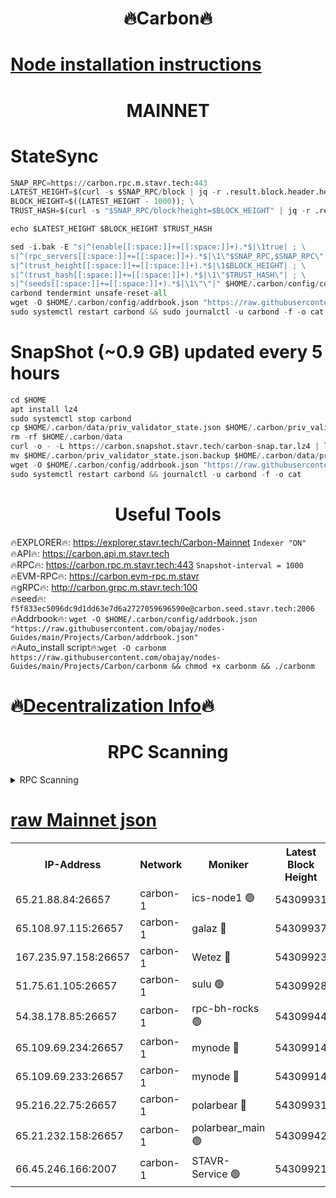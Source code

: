<h1 align="center"> 🔥Carbon🔥</h1>

[Node installation instructions](https://github.com/obajay/nodes-Guides/tree/main/Projects/Carbon)
=
<h1 align="center"> MAINNET</h1>

# StateSync
```python
SNAP_RPC=https://carbon.rpc.m.stavr.tech:443
LATEST_HEIGHT=$(curl -s $SNAP_RPC/block | jq -r .result.block.header.height); \
BLOCK_HEIGHT=$((LATEST_HEIGHT - 1000)); \
TRUST_HASH=$(curl -s "$SNAP_RPC/block?height=$BLOCK_HEIGHT" | jq -r .result.block_id.hash)

echo $LATEST_HEIGHT $BLOCK_HEIGHT $TRUST_HASH

sed -i.bak -E "s|^(enable[[:space:]]+=[[:space:]]+).*$|\1true| ; \
s|^(rpc_servers[[:space:]]+=[[:space:]]+).*$|\1\"$SNAP_RPC,$SNAP_RPC\"| ; \
s|^(trust_height[[:space:]]+=[[:space:]]+).*$|\1$BLOCK_HEIGHT| ; \
s|^(trust_hash[[:space:]]+=[[:space:]]+).*$|\1\"$TRUST_HASH\"| ; \
s|^(seeds[[:space:]]+=[[:space:]]+).*$|\1\"\"|" $HOME/.carbon/config/config.toml
carbond tendermint unsafe-reset-all
wget -O $HOME/.carbon/config/addrbook.json "https://raw.githubusercontent.com/obajay/nodes-Guides/main/Projects/Carbon/addrbook.json"
sudo systemctl restart carbond && sudo journalctl -u carbond -f -o cat
```
# SnapShot (~0.9 GB) updated every 5 hours
```python
cd $HOME
apt install lz4
sudo systemctl stop carbond
cp $HOME/.carbon/data/priv_validator_state.json $HOME/.carbon/priv_validator_state.json.backup
rm -rf $HOME/.carbon/data
curl -o - -L https://carbon.snapshot.stavr.tech/carbon-snap.tar.lz4 | lz4 -c -d - | tar -x -C $HOME/.carbon --strip-components 2
mv $HOME/.carbon/priv_validator_state.json.backup $HOME/.carbon/data/priv_validator_state.json
wget -O $HOME/.carbon/config/addrbook.json "https://raw.githubusercontent.com/obajay/nodes-Guides/main/Projects/Carbon/addrbook.json"
sudo systemctl restart carbond && journalctl -u carbond -f -o cat
```

 <h1 align="center"> Useful Tools</h1>

🔥EXPLORER🔥:     https://explorer.stavr.tech/Carbon-Mainnet        `Indexer "ON"` \
🔥API🔥:          https://carbon.api.m.stavr.tech \
🔥RPC🔥:          https://carbon.rpc.m.stavr.tech:443              `Snapshot-interval = 1000` \
🔥EVM-RPC🔥:      https://carbon.evm-rpc.m.stavr \
🔥gRPC🔥:         http://carbon.grpc.m.stavr.tech:100 \
🔥seed🔥:      `f5f833ec5096dc9d1dd63e7d6a2727059696590e@carbon.seed.stavr.tech:2006` \
🔥Addrbook🔥:  `wget -O $HOME/.carbon/config/addrbook.json "https://raw.githubusercontent.com/obajay/nodes-Guides/main/Projects/Carbon/addrbook.json"` \
🔥Auto_install script🔥:`wget -O carbonm https://raw.githubusercontent.com/obajay/nodes-Guides/main/Projects/Carbon/carbonm && chmod +x carbonm && ./carbonm`

🔥[Decentralization Info](https://github.com/obajay/StateSync-snapshots/tree/main/Projects/Carbon/Decentralization)🔥
=
<h1 align="center"> RPC Scanning</h1>

<details>
<summary>RPC Scanning</summary>

<h2 align="center"> We scan nodes in real time every 4 hours. And we provide the final result of RPC endpoints.
We cannot influence the operation of these nodes in any way. </h2>


```python
If Voting Power is higher than 0 --> then the Node is a validator of the network and may be subject to attack and be a potential threat to the chain.
```
```python
We marked such validators with a red symbol
```

</details>

[raw Mainnet json](https://rpc-check.carbonm.stavr.tech/carbonm/rpc-carbonm-result.json)
=


<table><tr><th>IP-Address</th><th>Network</th><th>Moniker</th><th>Latest Block Height</th><th>Earliest Block Height</th><th>Catching Up</th><th>Tx Index</th><th>Voting Power</th><th>Scan Time</th></tr><tr><td>65.21.88.84:26657</td><td>carbon-1</td><td>ics-node1 🟢</td><td>54309931</td><td>21164241</td><td>False</td><td>off</td><td>0</td><td>2024-03-01T00:08:26.735074366UTC</td></tr><tr><td>65.108.97.115:26657</td><td>carbon-1</td><td>galaz 🔴</td><td>54309937</td><td>47374001</td><td>False</td><td>on</td><td>11318732788</td><td>2024-03-01T00:08:39.291285617UTC</td></tr><tr><td>167.235.97.158:26657</td><td>carbon-1</td><td>Wetez 🔴</td><td>54309923</td><td>48067570</td><td>False</td><td>on</td><td>1357277009</td><td>2024-03-01T00:08:04.945346360UTC</td></tr><tr><td>51.75.61.105:26657</td><td>carbon-1</td><td>sulu 🟢</td><td>54309928</td><td>48742001</td><td>False</td><td>on</td><td>0</td><td>2024-03-01T00:08:17.985130844UTC</td></tr><tr><td>54.38.178.85:26657</td><td>carbon-1</td><td>rpc-bh-rocks 🟢</td><td>54309944</td><td>53130001</td><td>False</td><td>on</td><td>0</td><td>2024-03-01T00:08:54.140275893UTC</td></tr><tr><td>65.109.69.234:26657</td><td>carbon-1</td><td>mynode 🔴</td><td>54309914</td><td>53160001</td><td>False</td><td>off</td><td>12850744558</td><td>2024-03-01T00:07:48.228639507UTC</td></tr><tr><td>65.109.69.233:26657</td><td>carbon-1</td><td>mynode 🔴</td><td>54309914</td><td>53950001</td><td>False</td><td>off</td><td>9278671651</td><td>2024-03-01T00:07:47.900497039UTC</td></tr><tr><td>95.216.22.75:26657</td><td>carbon-1</td><td>polarbear 🔴</td><td>54309931</td><td>54283001</td><td>False</td><td>on</td><td>10485179428</td><td>2024-03-01T00:08:24.379203359UTC</td></tr><tr><td>65.21.232.158:26657</td><td>carbon-1</td><td>polarbear_main 🟢</td><td>54309942</td><td>54286001</td><td>False</td><td>off</td><td>0</td><td>2024-03-01T00:08:47.768165734UTC</td></tr><tr><td>66.45.246.166:2007</td><td>carbon-1</td><td>STAVR-Service 🟢</td><td>54309921</td><td>54301001</td><td>False</td><td>on</td><td>0</td><td>2024-03-01T00:08:15.639841015UTC</td></tr></table>

